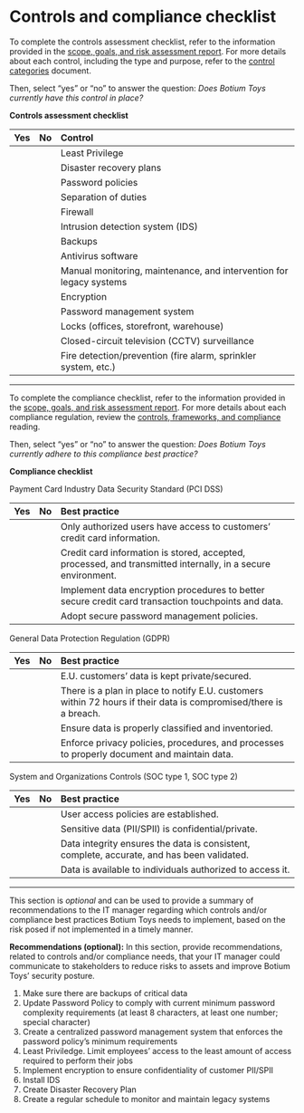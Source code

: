 # Controls and compliance checklist

To complete the controls assessment checklist, refer to the information provided in the [scope, goals, and risk assessment report](https://docs.google.com/document/d/1s2u\_RuhRAI40JSh-eZHvaFsV1ZMxcNSWXifHDTOsgFc/template/preview\#heading=h.evidx83t54sc). For more details about each control, including the type and purpose, refer to the [control categories](https://docs.google.com/document/d/1btezuy\_bMKWoK8pd97ZuzdWB9y6au\_zfkrpkfVf8ktI/template/preview) document.

Then, select “yes” or “no” to answer the question: *Does Botium Toys currently have this control in place?* 

**Controls assessment checklist**

|   Yes |     No | Control |
| ----- | ----- | :---- |
|  |  | Least Privilege |
|  |  | Disaster recovery plans |
|  |  | Password policies |
|  |  | Separation of duties |
|  |  | Firewall |
|  |  | Intrusion detection system (IDS) |
|  |  | Backups |
|  |  | Antivirus software |
|  |  | Manual monitoring, maintenance, and intervention for legacy systems |
|  |  | Encryption |
|  |  | Password management system |
|  |  | Locks (offices, storefront, warehouse) |
|  |  | Closed-circuit television (CCTV) surveillance |
|  |  | Fire detection/prevention (fire alarm, sprinkler system, etc.) |

---

To complete the compliance checklist, refer to the information provided in the [scope, goals, and risk assessment report](https://docs.google.com/document/d/1s2u\_RuhRAI40JSh-eZHvaFsV1ZMxcNSWXifHDTOsgFc/template/preview). For more details about each compliance regulation, review the [controls, frameworks, and compliance](https://www.coursera.org/learn/foundations-of-cybersecurity/supplement/xu4pr/controls-frameworks-and-compliance) reading.

Then, select “yes” or “no” to answer the question: *Does Botium Toys currently adhere to this compliance best practice?*

**Compliance checklist**

Payment Card Industry Data Security Standard (PCI DSS)

| Yes |     No | Best practice |
| ----- | ----- | :---- |
|  |  | Only authorized users have access to customers’ credit card information.  |
|  |  | Credit card information is stored, accepted, processed, and transmitted internally, in a secure environment. |
|  |  | Implement data encryption procedures to better secure credit card transaction touchpoints and data.  |
|  |  | Adopt secure password management policies. |

General Data Protection Regulation (GDPR)

| Yes |     No | Best practice |
| ----- | ----- | :---- |
|  |  | E.U. customers’ data is kept private/secured. |
|  |  | There is a plan in place to notify E.U. customers within 72 hours if their data is compromised/there is a breach. |
|  |  | Ensure data is properly classified and inventoried. |
|  |  | Enforce privacy policies, procedures, and processes to properly document and maintain data. |

System and Organizations Controls (SOC type 1, SOC type 2\) 

| Yes |     No | Best practice |
| ----- | ----- | :---- |
|  |  | User access policies are established. |
|  |  | Sensitive data (PII/SPII) is confidential/private. |
|  |  | Data integrity ensures the data is consistent, complete, accurate, and has been validated. |
|  |  | Data is available to individuals authorized to access it. |

---

This section is *optional* and can be used to provide a summary of recommendations to the IT manager regarding which controls and/or compliance best practices Botium Toys needs to implement, based on the risk posed if not implemented in a timely manner.

**Recommendations (optional):** In this section, provide recommendations, related to controls and/or compliance needs, that your IT manager could communicate to stakeholders to reduce risks to assets and improve Botium Toys’ security posture.

1. Make sure there are backups of critical data  
2. Update Password Policy to comply with current minimum password complexity requirements (at least 8 characters, at least one number; special character)  
3. Create a centralized password management system that enforces the password policy’s minimum requirements  
4. Least Priviledge. Limit employees’ access to the least amount of access required to perform their jobs  
5. Implement encryption to ensure confidentiality of customer PII/SPII  
6. Install IDS  
7. Create Disaster Recovery Plan   
8. Create a regular schedule to monitor and maintain legacy systems 